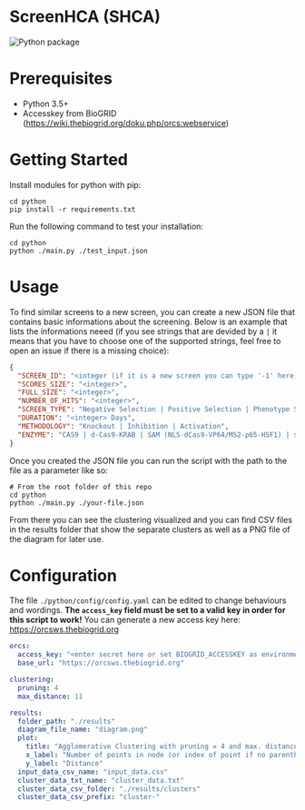 # ScreenHCA (SHCA)
![Python package](https://github.com/wujood/ScreenHCA/workflows/Python%20package/badge.svg?branch=master)

# Prerequisites

- Python 3.5+
- Accesskey from BioGRID (https://wiki.thebiogrid.org/doku.php/orcs:webservice)

# Getting Started

Install modules for python with pip:
```shell
cd python
pip install -r requirements.txt
```

Run the following command to test your installation:
```shell
cd python
python ./main.py ./test_input.json
```

# Usage
To find similar screens to a new screen, you can create a new JSON file that contains basic informations about the screening. Below is an example that lists the informations neeed (if you see strings that are devided by a `|` it means that you have to choose one of the supported strings, feel free to open an issue if there is a missing choice):
```json
{
  "SCREEN_ID": "<integer (if it is a new screen you can type '-1' here)>",
  "SCORES_SIZE": "<integer>",
  "FULL_SIZE": "<integer>",
  "NUMBER_OF_HITS": "<integer>",
  "SCREEN_TYPE": "Negative Selection | Positive Selection | Phenotype Screen",
  "DURATION": "<integer> Days",
  "METHODOLOGY": "Knockout | Inhibition | Activation",
  "ENZYME": "CAS9 | d-Cas9-KRAB | SAM (NLS-dCas9-VP64/MS2-p65-HSF1) | sunCas9"
}
```
Once you created the JSON file you can run the script with the path to the file as a parameter like so:
```shell
# From the root folder of this repo
cd python
python ./main.py ./your-file.json
```
From there you can see the clustering visualized and you can find CSV files in the results folder that show the separate clusters as well as a PNG file of the diagram for later use.

# Configuration
The file `./python/config/config.yaml` can be edited to change behaviours and wordings. **The `access_key` field must be set to a valid key in order for this script to work!** You can generate a new access key here: https://orcsws.thebiogrid.org
```yaml
orcs:
  access_key: "<enter secret here or set BIOGRID_ACCESSKEY as environment variable>"
  base_url: "https://orcsws.thebiogrid.org"

clustering:
  pruning: 4
  max_distance: 11

results:
  folder_path: "./results"
  diagram_file_name: "diagram.png"
  plot:
    title: "Agglomerative Clustering with pruning = 4 and max. distance threshold = 11"
    x_label: "Number of points in node (or index of point if no parenthesis)"
    y_label: "Distance"
  input_data_csv_name: "input_data.csv"
  cluster_data_txt_name: "cluster_data.txt"
  cluster_data_csv_folder: "./results/clusters"
  cluster_data_csv_prefix: "cluster-"
```
